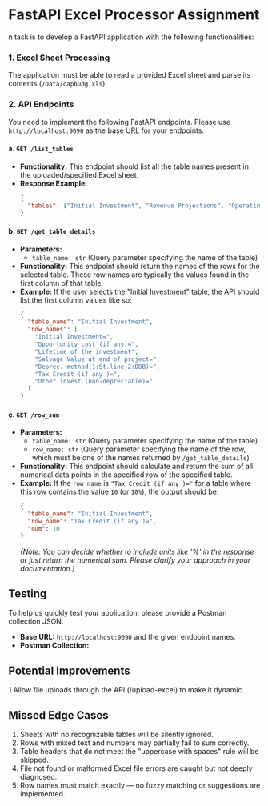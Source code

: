 # FastAPI Excel Processor Assignment

n task is to develop a FastAPI application with the following functionalities:

### 1. Excel Sheet Processing
The application must be able to read a provided Excel sheet and parse its contents (`/Data/capbudg.xls`).

### 2. API Endpoints
You need to implement the following FastAPI endpoints. Please use `http://localhost:9090` as the base URL for your endpoints.

#### a. `GET /list_tables`
   - **Functionality:** This endpoint should list all the table names present in the uploaded/specified Excel sheet.
   - **Response Example:**
     ```json
     {
       "tables": ["Initial Investment", "Revenue Projections", "Operating Expenses"]
     }
     ```

#### b. `GET /get_table_details`
   - **Parameters:**
     - `table_name: str` (Query parameter specifying the name of the table)
   - **Functionality:** This endpoint should return the names of the rows for the selected table. These row names are typically the values found in the first column of that table.
   - **Example:** If the user selects the "Initial Investment" table, the API should list the first column values like so:
     ```json
     {
       "table_name": "Initial Investment",
       "row_names": [
         "Initial Investment=",
         "Opportunity cost (if any)=",
         "Lifetime of the investment",
         "Salvage Value at end of project=",
         "Deprec. method(1:St.line;2:DDB)=",
         "Tax Credit (if any )=",
         "Other invest.(non-depreciable)="
       ]
     }
     ```

#### c. `GET /row_sum`
   - **Parameters:**
     - `table_name: str` (Query parameter specifying the name of the table)
     - `row_name: str` (Query parameter specifying the name of the row, which must be one of the names returned by `/get_table_details`)
   - **Functionality:** This endpoint should calculate and return the sum of all numerical data points in the specified row of the specified table.
   - **Example:** If the `row_name` is `"Tax Credit (if any )="` for a table where this row contains the value `10` (or `10%`), the output should be:
     ```json
     {
       "table_name": "Initial Investment",
       "row_name": "Tax Credit (if any )=",
       "sum": 10 
     }
     ```
     *(Note: You can decide whether to include units like '%' in the response or just return the numerical sum. Please clarify your approach in your documentation.)*


## Testing

To help us quickly test your application, please provide a Postman collection JSON.

*   **Base URL:** `http://localhost:9090` and the given endpoint names.
*   **Postman Collection:** 

## Potential Improvements

1.Allow file uploads through the API (/upload-excel) to make it dynamic.

## Missed Edge Cases

1. Sheets with no recognizable tables will be silently ignored.
2. Rows with mixed text and numbers may partially fail to sum correctly.
3. Table headers that do not meet the "uppercase with spaces" rule will be skipped.
4. File not found or malformed Excel file errors are caught but not deeply diagnosed.
5. Row names must match exactly — no fuzzy matching or suggestions are implemented.